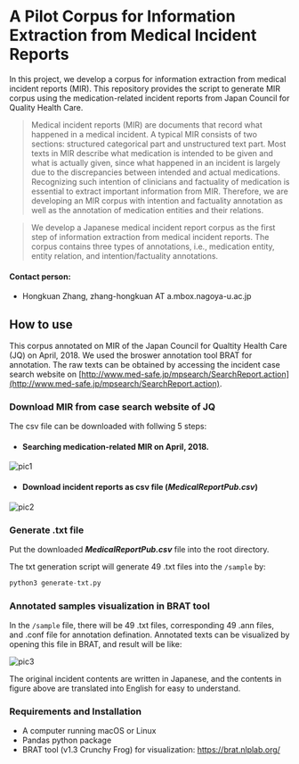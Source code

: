 # A Pilot Corpus for Information Extraction from Medical Incident Reports
In this project, we develop a corpus for information extraction from medical incident reports (MIR). This repository provides the script to generate MIR corpus using the medication-related incident reports from Japan Council for Quality Health Care.

> Medical incident reports (MIR) are documents that record what happened in a medical incident. A typical MIR consists of two sections: structured categorical part and unstructured text part. Most texts in MIR describe what medication is intended to be given and what is actually given, since what happened in an incident is largely due to the discrepancies between intended and actual medications. Recognizing such intention of clinicians and factuality of medication is essential to extract important information from MIR. Therefore, we are developing an MIR corpus with intention and factuality annotation as well as the annotation of medication entities and their relations. 

>We develop a Japanese medical incident report corpus as the first step of information extraction from medical incident reports. The corpus contains three types of annotations, i.e., medication entity, entity relation, and intention/factuality annotations.

#### Contact person:
* Hongkuan Zhang, zhang-hongkuan AT a.mbox.nagoya-u.ac.jp

## How to use
This corpus annotated on MIR of the Japan Council for Qualtity Health Care (JQ) on April, 2018. We used the broswer annotation tool BRAT for annotation. The raw texts can be obtained by accessing the incident case search website on [http://www.med-safe.jp/mpsearch/SearchReport.action](http://www.med-safe.jp/mpsearch/SearchReport.action).

### Download MIR from case search website of JQ
The csv file can be downloaded with follwing 5 steps:
* #### Searching medication-related MIR on April, 2018.
![pic1](https://github.com/zhkleciel/JQMIR/blob/master/pics/pic1.png)
* #### Download incident reports as csv file (***MedicalReportPub.csv***)
![pic2](https://github.com/zhkleciel/JQMIR/blob/master/pics/pic2.png)

### Generate .txt file

Put the downloaded ***MedicalReportPub.csv*** file into the root directory.

The txt generation script will generate 49 .txt files into the `/sample` by:
```python
python3 generate-txt.py
```
### Annotated samples visualization in BRAT tool
In the `/sample` file, there will be 49 .txt files, corresponding 49 .ann files, and .conf file for annotation defination. Annotated texts can be visualized by opening this file in BRAT, and result will be like:

![pic3](https://github.com/zhkleciel/JQMIR/blob/master/pics/mir-in-brat.png)

The original incident contents are written in Japanese, and the contents in figure above are translated into English for easy to understand. 

### Requirements and Installation
* A computer running macOS or Linux
* Pandas python package
* BRAT tool (v1.3 Crunchy Frog) for visualization: https://brat.nlplab.org/
